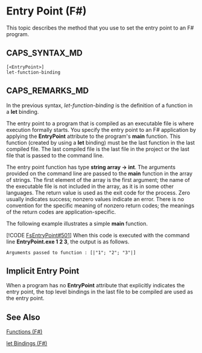 # Entry Point (F#)

This topic describes the method that you use to set the entry point to an F# program.


## CAPS_SYNTAX_MD

```
[<EntryPoint>]
let-function-binding
```

## CAPS_REMARKS_MD
In the previous syntax, *let-function-binding* is the definition of a function in a **let** binding.

The entry point to a program that is compiled as an executable file is where execution formally starts. You specify the entry point to an F# application by applying the **EntryPoint** attribute to the program's **main** function. This function (created by using a **let** binding) must be the last function in the last compiled file. The last compiled file is the last file in the project or the last file that is passed to the command line.

The entry point function has type **string array -&gt; int**. The arguments provided on the command line are passed to the **main** function in the array of strings. The first element of the array is the first argument; the name of the executable file is not included in the array, as it is in some other languages. The return value is used as the exit code for the process. Zero usually indicates success; nonzero values indicate an error. There is no convention for the specific meaning of nonzero return codes; the meanings of the return codes are application-specific.

The following example illustrates a simple **main** function.

[!CODE [FsEntryPoint#501](../CodeSnippet/VS_Snippets_Fsharp/fsentrypoint/FSharp/fs/entrypoint.fs#501)]
    When this code is executed with the command line **EntryPoint.exe 1 2 3**, the output is as follows.


```
Arguments passed to function : [|"1"; "2"; "3"|]
```

## Implicit Entry Point
When a program has no **EntryPoint** attribute that explicitly indicates the entry point, the top level bindings in the last file to be compiled are used as the entry point.


## See Also
[Functions &#40;F&#35;&#41;](Functions+%28F%23%29.md)

[let Bindings &#40;F&#35;&#41;](let+Bindings+%28F%23%29.md)

